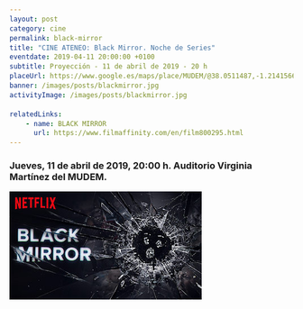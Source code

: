 ```yaml
---
layout: post
category: cine
permalink: black-mirror
title: "CINE ATENEO: Black Mirror. Noche de Series"
eventdate: 2019-04-11 20:00:00 +0100
subtitle: Proyección - 11 de abril de 2019 - 20 h
placeUrl: https://www.google.es/maps/place/MUDEM/@38.0511487,-1.2141566,15z/data=!4m5!3m4!1s0x0:0xde6031502e1b4fbc!8m2!3d38.0511487!4d-1.2141566
banner: /images/posts/blackmirror.jpg
activityImage: /images/posts/blackmirror.jpg

relatedLinks: 
    - name: BLACK MIRROR
      url: https://www.filmaffinity.com/en/film800295.html  
---
```


### Jueves, 11 de abril de 2019, 20:00 h. Auditorio Virginia Martínez del MUDEM.


![cartel](/images/posts/blackmirror.jpg)

